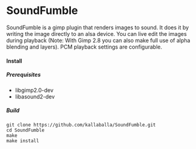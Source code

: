 SoundFumble
===========

SoundFumble is a gimp plugin that renders images to sound.
It does it by writing the image directly to an alsa device. You can live edit the images during playback (Note: With Gimp 2.8 you can also make full use of alpha blending and layers).
PCM playback settings are configurable.

#### Install

##### Prerequisites

* libgimp2.0-dev
* libasound2-dev 

##### Build

    git clone https://github.com/kallaballa/SoundFumble.git
    cd SoundFumble
    make
    make install

